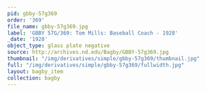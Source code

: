```yaml
---
pid: gbby-57g369
order: '369'
file_name: gbby-57g369.jpg
label: 'GBBY 57G/369: Tom Mills: Baseball Coach - 1928'
_date: '1928'
object_type: glass plate negative
source: http://archives.nd.edu/Bagby/GBBY-57g369.jpg
thumbnail: "/img/derivatives/simple/gbby-57g369/thumbnail.jpg"
full: "/img/derivatives/simple/gbby-57g369/fullwidth.jpg"
layout: bagby_item
collection: bagby
---
```

